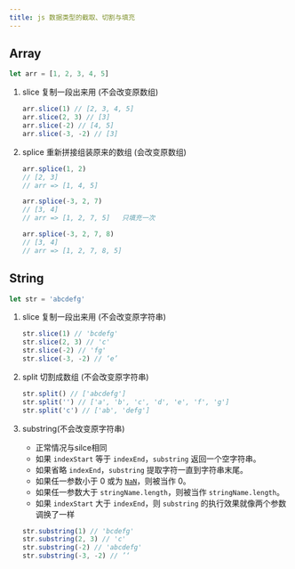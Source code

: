 ```yaml
---
title: js 数据类型的截取、切割与填充
---
```


## Array

```javascript
let arr = [1, 2, 3, 4, 5]
```

1. slice 复制一段出来用 (不会改变原数组)

    ```javascript
    arr.slice(1) // [2, 3, 4, 5]
    arr.slice(2, 3) // [3]
    arr.slice(-2) // [4, 5]
    arr.slice(-3, -2) // [3]
    ```

2. splice 重新拼接组装原来的数组 (会改变原数组)

    ```javascript
    arr.splice(1, 2)
    // [2, 3]
    // arr => [1, 4, 5]

    arr.splice(-3, 2, 7)
    // [3, 4]
    // arr => [1, 2, 7, 5]   只填充一次

    arr.splice(-3, 2, 7, 8)
    // [3, 4]
    // arr => [1, 2, 7, 8, 5]
    ```

## String

```javascript
let str = 'abcdefg'
```

1. slice 复制一段出来用 (不会改变原字符串)

    ```javascript
    str.slice(1) // 'bcdefg'
    str.slice(2, 3) // 'c'
    str.slice(-2) // 'fg'
    str.slice(-3, -2) // ‘e’
    ```

2. split 切割成数组 (不会改变原字符串)

    ```javascript
    str.split() // ['abcdefg']
    str.split('') // ['a', 'b', 'c', 'd', 'e', 'f', 'g']
    str.split('c') // ['ab', 'defg']
    ```

3. substring(不会改变原字符串)

    - 正常情况与silce相同
    - 如果 `indexStart` 等于 `indexEnd`，`substring` 返回一个空字符串。
    - 如果省略 `indexEnd`，`substring` 提取字符一直到字符串末尾。
    - 如果任一参数小于 0 或为 [`NaN`](https://developer.mozilla.org/zh-CN/docs/Web/JavaScript/Reference/Global_Objects/NaN)，则被当作 0。
    - 如果任一参数大于 `stringName.length`，则被当作 `stringName.length`。
    - 如果 `indexStart` 大于 `indexEnd`，则 `substring` 的执行效果就像两个参数调换了一样

    ```javascript
    str.substring(1) // 'bcdefg'
    str.substring(2, 3) // 'c'
    str.substring(-2) // 'abcdefg'
    str.substring(-3, -2) // ’‘
    ```
